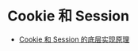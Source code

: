 # Cookie 和 Session

- [Cookie 和 Session 的底层实现原理](https://blog.csdn.net/Mr_wxc/article/details/102636559)
